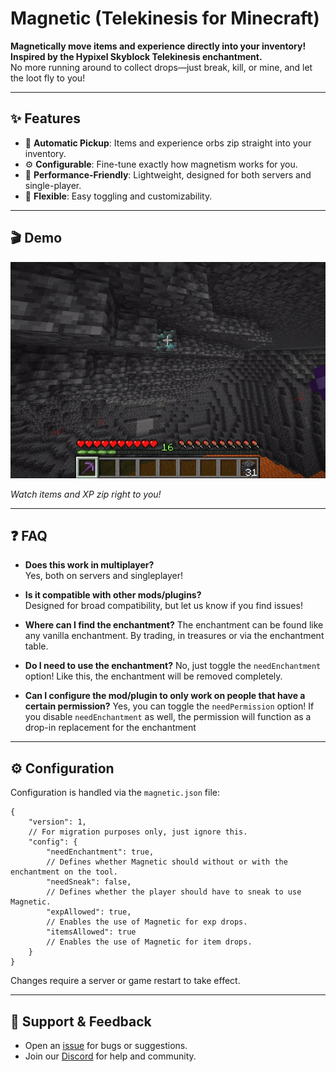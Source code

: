 # Magnetic (Telekinesis for Minecraft)

**Magnetically move items and experience directly into your inventory!
Inspired by the Hypixel Skyblock Telekinesis enchantment.**  
No more running around to collect drops—just break, kill, or mine, and let the loot fly to you!

---

## ✨ Features

- 🧲 **Automatic Pickup**: Items and experience orbs zip straight into your inventory.
- ⚙️ **Configurable**: Fine-tune exactly how magnetism works for you.
- 🚀 **Performance-Friendly**: Lightweight, designed for both servers and single-player.
- 🔄 **Flexible**: Easy toggling and customizability.

---

## 🎬 Demo

![Block drop auto-pickup preview](https://raw.githubusercontent.com/btwonion/magnetic/refs/heads/master/media/magnetic-showcase-cave.gif)

*Watch items and XP zip right to you!*

---

## ❓ FAQ

- **Does this work in multiplayer?**  
  Yes, both on servers and singleplayer!

- **Is it compatible with other mods/plugins?**  
  Designed for broad compatibility, but let us know if you find issues!

- **Where can I find the enchantment?**
  The enchantment can be found like any vanilla enchantment. By trading, in treasures or via the enchantment table.

- **Do I need to use the enchantment?**
  No, just toggle the `needEnchantment` option! Like this, the enchantment will be removed completely.

- **Can I configure the mod/plugin to only work on people that have a certain permission?**
  Yes, you can toggle the `needPermission` option!
  If you disable `needEnchantment` as well, the permission will function as a drop-in replacement for the enchantment

---

## ⚙️ Configuration

Configuration is handled via the `magnetic.json` file:

```json5
{
    "version": 1,
    // For migration purposes only, just ignore this.
    "config": {
        "needEnchantment": true,
        // Defines whether Magnetic should without or with the enchantment on the tool.
        "needSneak": false,
        // Defines whether the player should have to sneak to use Magnetic.
        "expAllowed": true,
        // Enables the use of Magnetic for exp drops.
        "itemsAllowed": true
        // Enables the use of Magnetic for item drops.
    }
}
```

Changes require a server or game restart to take effect.

---

## 💬 Support & Feedback

- Open an [issue](https://github.com/btwonion/magnetic/issues) for bugs or suggestions.
- Join our [Discord](https://nyon.dev/discord) for help and community.
